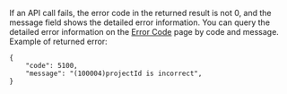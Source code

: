 If an API call fails, the error code in the returned result is not 0, and the message field shows the detailed error information. You can query the detailed error information on the [Error Code](https://intl.cloud.tencent.com/document/product/583/12115) page by code and message.
Example of returned error:

```
{
    "code": 5100,
    "message": "(100004)projectId is incorrect",
}
```

